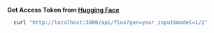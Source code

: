 **Get Access Token from [Hugging Face](https://huggingface.co/settings/tokens)**

 ```bash
   curl "http://localhost:3000/api/flux?gen=your_input&model=1/2"
```
